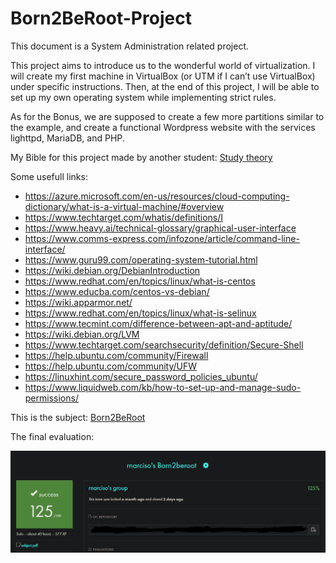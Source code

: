 # Born2BeRoot-Project
This document is a System Administration related project.

This project aims to introduce us to the wonderful world of virtualization.
I will create my first machine in VirtualBox (or UTM if I can’t use VirtualBox) under specific instructions. 
Then, at the end of this project, I will be able to set up my own operating system while implementing strict rules.

As for the Bonus, we are supposed to create a few more partitions similar to the example, and create a functional Wordpress website with the services lighttpd, MariaDB, and PHP.

My Bible for this project made by another student: [Study theory](https://miro.com/app/board/uXjVPEVHTXk=/)

Some usefull links:

- https://azure.microsoft.com/en-us/resources/cloud-computing-dictionary/what-is-a-virtual-machine/#overview
- https://www.techtarget.com/whatis/definitions/I
- https://www.heavy.ai/technical-glossary/graphical-user-interface
- https://www.comms-express.com/infozone/article/command-line-interface/
- https://www.guru99.com/operating-system-tutorial.html
- https://wiki.debian.org/DebianIntroduction
- https://www.redhat.com/en/topics/linux/what-is-centos
- https://www.educba.com/centos-vs-debian/
- https://wiki.apparmor.net/
- https://www.redhat.com/en/topics/linux/what-is-selinux
- https://www.tecmint.com/difference-between-apt-and-aptitude/
- https://wiki.debian.org/LVM
- https://www.techtarget.com/searchsecurity/definition/Secure-Shell
- https://help.ubuntu.com/community/Firewall
- https://help.ubuntu.com/community/UFW
- https://linuxhint.com/secure_password_policies_ubuntu/
- https://www.liquidweb.com/kb/how-to-set-up-and-manage-sudo-permissions/

This is the subject: [Born2BeRoot](https://github.com/merlin-101/Born2BeRoot-Project/blob/main/Born2BeRoot_en.subject.pdf)

The final evaluation:

![Results](https://github.com/merlin-101/Born2BeRoot-Project/blob/main/Result.PNG)
